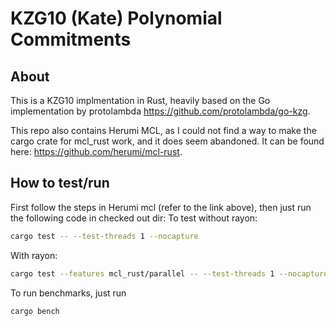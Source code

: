 # KZG10 (Kate) Polynomial Commitments

## About

This is a KZG10 implmentation in Rust, heavily based on the Go implementation by protolambda https://github.com/protolambda/go-kzg.

This repo also contains Herumi MCL, as I could not find a way to make the cargo crate for mcl_rust work, and it does seem abandoned. It can be found here: https://github.com/herumi/mcl-rust.

## How to test/run

First follow the steps in Herumi mcl (refer to the link above), then just run the following code in checked out dir:
To test without rayon:

```bash
cargo test -- --test-threads 1 --nocapture
```

With rayon:
```bash
cargo test --features mcl_rust/parallel -- --test-threads 1 --nocapture
```

To run benchmarks, just run

```bash
cargo bench
```
